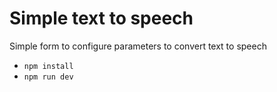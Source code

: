 # Simple text to speech

Simple form to configure parameters to convert text to speech

* `npm install`
* `npm run dev`
